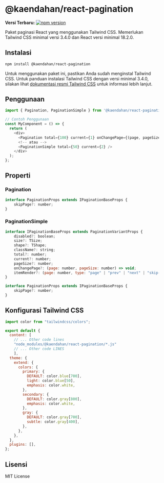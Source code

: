# @kaendahan/react-pagination

**Versi Terbaru:** [![npm version](https://badge.fury.io/js/%40kaendahan%2Freact-pagination.svg)](https://www.npmjs.com/package/@kaendahan/react-pagination)

Paket paginasi React yang menggunakan Tailwind CSS. Memerlukan Tailwind CSS minimal versi 3.4.0 dan React versi minimal 18.2.0.

## Instalasi

```bash
npm install @kaendahan/react-pagination
```

Untuk menggunakan paket ini, pastikan Anda sudah menginstal Tailwind CSS. Untuk panduan instalasi Tailwind CSS dengan versi minimal 3.4.0, silakan lihat [dokumentasi resmi Tailwind CSS](https://tailwindcss.com/docs/installation/framework-guides) untuk informasi lebih lanjut.

## Penggunaan

```javascript
import { Pagination, PaginationSimple } from '@kaendahan/react-pagination';

// Contoh Penggunaan
const MyComponent = () => {
  return (
    <div>
      <Pagination total={100} current={1} onChangePage={(page, pageSize) => console.log(page, pageSize)} />
      <!-- atau -->
      <PaginationSimple total={50} current={2} />
    </div>
  );
};
```

## Properti

### Pagination

```javascript
interface PaginationProps extends IPaginationBaseProps {
    skipPage?: number;
}
```

### PaginationSimple

```javascript
interface IPaginationBaseProps extends PaginationVariantProps {
    disabled?: boolean;
    size?: TSize;
    shape?: TShape;
    className?: string;
    total?: number;
    current?: number;
    pageSize?: number;
    onChangePage?: (page: number, pageSize: number) => void;
    itemRender?: (page: number, type: "page" | "prev" | "next" | "skip-prev" | "skip-next", element: ReactNode) => ReactNode;
}

interface PaginationProps extends IPaginationBaseProps {
    skipPage?: number;
}
```

## Konfigurasi Tailwind CSS

```javascript
import color from "tailwindcss/colors";

export default {
  content: [
    // ... Other code lines
    "node_modules/@kaendahan/react-pagination/*.js"
    // ... Other code LINES
    ],
  theme: {
    extend: {
      colors: {
        primary: {
          DEFAULT: color.blue[700],
          light: color.blue[50],
          emphasis: color.white,
        },
        secondary: {
          DEFAULT: color.gray[800],
          emphasis: color.white,
        },
        gray: {
          DEFAULT: color.gray[700],
          subtle: color.gray[400],
        },
      },
    },
  },
  plugins: [],
};
```

## Lisensi

MIT License